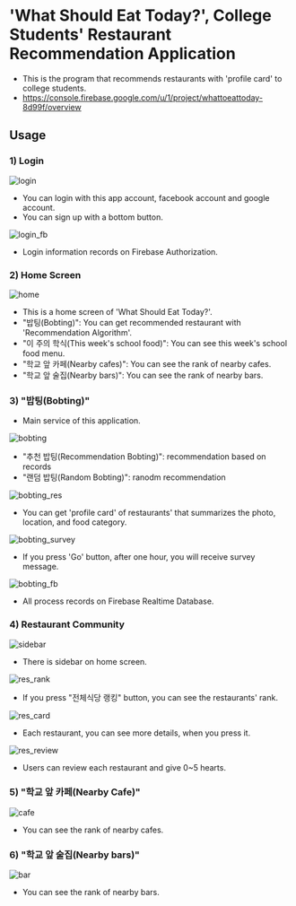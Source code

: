 # 'What Should Eat Today?', College Students' Restaurant Recommendation Application
 - This is the program that recommends restaurants with 'profile card' to college students.
 - https://console.firebase.google.com/u/1/project/whattoeattoday-8d99f/overview


## Usage
### 1) Login
 ![login](./screenshot/01_login.png)
 - You can login with this app account, facebook account and google account.
 - You can sign up with a bottom button.

 ![login_fb](./screenshot/login_fb.png)
 - Login information records on Firebase Authorization.

### 2) Home Screen 
 ![home](./screenshot/home.png)
 - This is a home screen of 'What Should Eat Today?'.
 - "밥팅(Bobting)": You can get recommended restaurant with 'Recommendation Algorithm'.
 - "이 주의 학식(This week's school food)": You can see this week's school food menu.
 - "학교 앞 카페(Nearby cafes)": You can see the rank of nearby cafes.
 - "학교 앞 술집(Nearby bars)": You can see the rank of nearby bars.

### 3) "밥팅(Bobting)"
 - Main service of this application.

 ![bobting](./screenshot/bobting.png)
 - "추천 밥팅(Recommendation Bobting)": recommendation based on records
 - "랜덤 밥팅(Random Bobting)": ranodm recommendation

 ![bobting_res](./screenshot/bobting_res.jpeg)
 - You can get 'profile card' of restaurants' that summarizes the photo, location, and food category.

 ![bobting_survey](./screenshot/bobting_survey.png)
 - If you press 'Go' button, after one hour, you will receive survey message.

 ![bobting_fb](./screenshot/bobting_fb.png)
 - All process records on Firebase Realtime Database.

### 4) Restaurant Community

 ![sidebar](./screenshot/sidebar.png)
 - There is sidebar on home screen.

 ![res_rank](./screenshot/res_rank.png)
 - If you press "전체식당 랭킹" button, you can see the restaurants' rank.

 ![res_card](./screenshot/res_card.png)
 - Each restaurant, you can see more details, when you press it.

 ![res_review](./screenshot/res_review.png)
 - Users can review each restaurant and give 0~5 hearts.

### 5) "학교 앞 카페(Nearby Cafe)"
 ![cafe](./screenshot/cafe.png)
 - You can see the rank of nearby cafes.

### 6) "학교 앞 술집(Nearby bars)"
 ![bar](./screenshot/bar.png)
 - You can see the rank of nearby bars.

